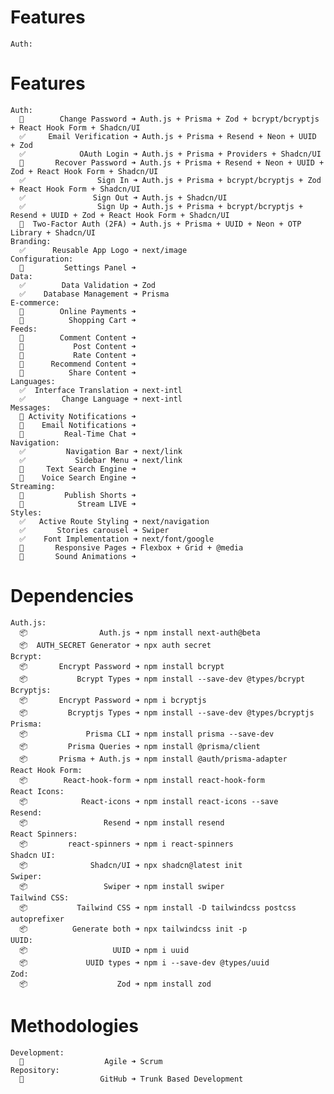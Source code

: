 # Features
    Auth:
# Features
    Auth:
      🚧        Change Password ➜ Auth.js + Prisma + Zod + bcrypt/bcryptjs + React Hook Form + Shadcn/UI
      ✅     Email Verification ➜ Auth.js + Prisma + Resend + Neon + UUID + Zod
      ✅            OAuth Login ➜ Auth.js + Prisma + Providers + Shadcn/UI
      🚧       Recover Password ➜ Auth.js + Prisma + Resend + Neon + UUID + Zod + React Hook Form + Shadcn/UI
      ✅                Sign In ➜ Auth.js + Prisma + bcrypt/bcryptjs + Zod + React Hook Form + Shadcn/UI
      ✅               Sign Out ➜ Auth.js + Shadcn/UI
      ✅                Sign Up ➜ Auth.js + Prisma + bcrypt/bcryptjs + Resend + UUID + Zod + React Hook Form + Shadcn/UI
      🚧  Two-Factor Auth (2FA) ➜ Auth.js + Prisma + UUID + Neon + OTP Library + Shadcn/UI
    Branding:
      ✅      Reusable App Logo ➜ next/image
    Configuration:
      🚧         Settings Panel ➜ 
    Data:
      ✅        Data Validation ➜ Zod
      ✅    Database Management ➜ Prisma
    E-commerce:
      🚧        Online Payments ➜ 
      🚧          Shopping Cart ➜ 
    Feeds:
      🚧        Comment Content ➜ 
      🚧           Post Content ➜ 
      🚧           Rate Content ➜ 
      🚧      Recommend Content ➜ 
      🚧          Share Content ➜ 
    Languages:
      ✅  Interface Translation ➜ next-intl
      ✅        Change Language ➜ next-intl
    Messages:
      🚧 Activity Notifications ➜ 
      🚧    Email Notifications ➜ 
      🚧         Real-Time Chat ➜ 
    Navigation:
      ✅         Navigation Bar ➜ next/link
      ✅           Sidebar Menu ➜ next/link
      🚧     Text Search Engine ➜ 
      🚧    Voice Search Engine ➜ 
    Streaming:
      🚧         Publish Shorts ➜ 
      🚧            Stream LIVE ➜ 
    Styles:
      ✅   Active Route Styling ➜ next/navigation
      ✅       Stories carousel ➜ Swiper
      ✅    Font Implementation ➜ next/font/google
      🚧       Responsive Pages ➜ Flexbox + Grid + @media
      🚧       Sound Animations ➜ 

# Dependencies
    Auth.js:
      📦                Auth.js ➜ npm install next-auth@beta
      📦  AUTH_SECRET Generator ➜ npx auth secret
    Bcrypt: 
      📦       Encrypt Password ➜ npm install bcrypt
      📦           Bcrypt Types ➜ npm install --save-dev @types/bcrypt
    Bcryptjs: 
      📦       Encrypt Password ➜ npm i bcryptjs
      📦         Bcryptjs Types ➜ npm install --save-dev @types/bcryptjs
    Prisma:
      📦             Prisma CLI ➜ npm install prisma --save-dev
      📦         Prisma Queries ➜ npm install @prisma/client
      📦       Prisma + Auth.js ➜ npm install @auth/prisma-adapter
    React Hook Form:
      📦        React-hook-form ➜ npm install react-hook-form
    React Icons:
      📦            React-icons ➜ npm install react-icons --save
    Resend:
      📦                 Resend ➜ npm install resend
    React Spinners: 
      📦         react-spinners ➜ npm i react-spinners
    Shadcn UI:
      📦              Shadcn/UI ➜ npx shadcn@latest init
    Swiper:
      📦                 Swiper ➜ npm install swiper
    Tailwind CSS:
      📦           Tailwind CSS ➜ npm install -D tailwindcss postcss autoprefixer
      📦          Generate both ➜ npx tailwindcss init -p
    UUID:
      📦                   UUID ➜ npm i uuid
      📦             UUID types ➜ npm i --save-dev @types/uuid
    Zod:
      📦                    Zod ➜ npm install zod

# Methodologies
    Development:
      🔄                  Agile ➜ Scrum 
    Repository:
      🔄                 GitHub ➜ Trunk Based Development